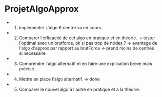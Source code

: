 # ProjetAlgoApprox

* 1. Implementer L'algo K-centre vu en cours. 
* 2. Comparer l'efficacité de cet algo en pratique et en théorie. -> tester l'optimal avec un  brutforce, ok si pas trop de nodes ? 
-> avantage de l'algo d'approx par rapport au brutForce -> prend moins de centres si necessaire


* 3. Comprendre l'algo alternatif et en faire une explication breve mais précise. 
* 4. Mettre en place l'algo alternatif. -> done
* 5. Comparer le nouvel algo à l'autre en pratique et à la théorie.  